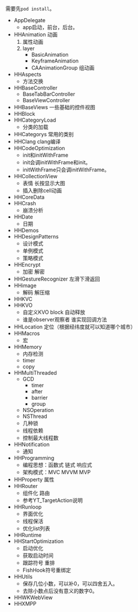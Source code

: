 需要先`pod install`。
- AppDelegate
    - app启动，前台，后台。
- HHAnimation
    动画
    1. 属性动画
    2. layer
        - BasicAnimation
        - KeyframeAnimation
        - CAAnimationGroup 组动画
- HHAspects
    - 方法交换
- HHBaseController
    - BaseTabBarController
    - BaseViewController
- HHBaseViews
    一些基础的控件视图
- HHBlock
- HHCategoryLoad
    - 分类的加载
- HHCategorys
    常用的类别
- HHClang
    clang编译
- HHCodeOptimization
    - init和initWithFrame
    - init会调initWithFrame和init。
    - initWithFrame只会调initWithFrame。
- HHCollectionView
    - 表情 长按显示大图
    - 插入删除cell动画
- HHCoreData
- HHCrash
    - 崩溃分析
- HHDate
    - 日期
- HHDemos
- HHDesignPatterns
    - 设计模式
    - 单例模式
    - 策略模式
- HHEncrypt
    - 加密 解密
- HHGestureRecognizer
    左滑下滑返回
- HHimage
    - 解码 解压缩
- HHKVC
- HHKVO
    - 自定义KVO block 自动释放
    - 谁是observer观察者 谁实现回调方法
- HHLocation
    定位（根据经纬度就可以知道哪个城市）
- HHMacros
    - 宏
- HHMemory
    - 内存检测
    - timer
    - copy
- HHMultiThreaded
    - GCD
        - timer
        - after
        - barrier
        - group
    - NSOperation
    - NSThread
    - 几种锁
    - 线程依赖
    - 控制最大线程数
- HHNotification
    - 通知
- HHProgramming
    - 编程思想：函数式 链式 响应式
    - 架构模式：MVC MVVM MVP
- HHProperty
    属性
- HHRouter
    - 组件化 路由
    - 参考YT_TargetAction说明
- HHRunloop
    - 界面优化
    - 线程保活
    - 优化list列表
- HHRuntime
- HHStartOptimization
    - 启动优化
    - 获取启动时间
    - 跟踪符号 重排
    - FishHook符号重绑定
- HHUtils
    - 保存几位小数，可以补0，可以四舍五入。
    - 去除小数点后没有意义的数字0。
- HHWKWebView
- HHXMPP
